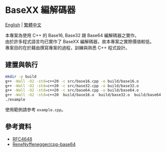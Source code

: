 # BaseXX 編解碼器

<a href="README.md">English</a> | <a href="README.zh-TW.md">繁體中文</a>

本專案為使用 C++ 的 Base16, Base32 跟 Base64 編解碼器之實作。  
由於許多程式語言均已實作了 BaseXX 編解碼器，故本專案之實際價值較低。  
專案目的在於藉由撰寫專案的過程，訓練與熟悉 C++ 程式設計。

## 建置與執行
```bash
mkdir -p build
g++ -Wall -O2 -std=c++20 -c src/base16.cpp -o build/base16.o
g++ -Wall -O2 -std=c++20 -c src/base32.cpp -o build/base32.o
g++ -Wall -O2 -std=c++20 -c src/base64.cpp -o build/base64.o
g++ -Wall -O2 -std=c++20  build/base16.o  build/base32.o  build/base64.o example.cpp -o example -lm
./example
```
使用範例請參考 `example.cpp`。

## 參考資料
- [RFC4648](https://datatracker.ietf.org/doc/html/rfc4648)
- [ReneNyffenegger/cpp-base64](https://github.com/ReneNyffenegger/cpp-base64/tree/master)